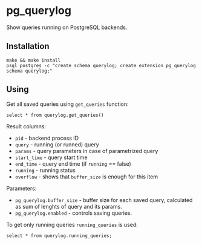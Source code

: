 pg_querylog
===========

Show queries running on PostgreSQL backends.

Installation
------------

	make && make install
	psql postgres -c "create schema querylog; create extension pg_querylog schema querylog;"

Using
-----

Get all saved queries using `get_queries` function:

	select * from querylog.get_queries()

Result columns:

* `pid` - backend process ID
* `query` - running (or runned) query
* `params` - query parameters in case of parametrized query
* `start_time` - query start time
* `end_time` - query end time (if `running` == false)
* `running` - running status
* `overflow` - shows that `buffer_size` is enough for this item

Parameters:

* `pg_querylog.buffer_size` - buffer size for each saved query, calculated as sum of lenghts of query and its params.
* `pg_querylog.enabled` - controls saving queries.

To get only running queries `running_queries` is used:

	select * from querylog.running_queries;

